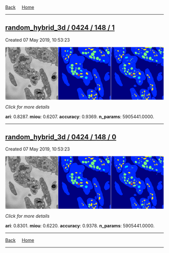 
[Back](..)&nbsp;&nbsp;&nbsp;&nbsp;&nbsp;[Home](https://leapmanlab.github.io/snapshots)

---

<div class="summary"><a href="1"><h2>random_hybrid_3d / 0424 / 148 / 1</h2></a><p>Created 07 May 2019, 10:53:23
</p><a href="1"><img src="1/media/summary.png" align="center"></a><p>
<i>Click for more details</i>
</p></div>

**ari**: 0.8287. **miou**: 0.6207. **accuracy**: 0.9369. **n_params**: 5905441.0000. 

---

<div class="summary"><a href="0"><h2>random_hybrid_3d / 0424 / 148 / 0</h2></a><p>Created 07 May 2019, 10:53:23
</p><a href="0"><img src="0/media/summary.png" align="center"></a><p>
<i>Click for more details</i>
</p></div>

**ari**: 0.8301. **miou**: 0.6220. **accuracy**: 0.9378. **n_params**: 5905441.0000. 

---

[Back](..)&nbsp;&nbsp;&nbsp;&nbsp;&nbsp;[Home](https://leapmanlab.github.io/snapshots)

---